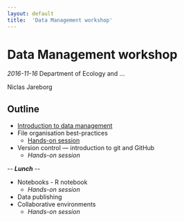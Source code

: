 ```yaml
---
layout: default
title:  'Data Management workshop'
---
```


# Data Management workshop
_2016-11-16_
Department of Ecology and ...

Niclas Jareborg

## Outline

- [Introduction to data management](slides/Data_Management_slides.html)
- File organisation best-practices
    - [Hands-on session](exercises/1-organization.md)
- Version control — introduction to git and GitHub
    - <em>Hands-on session</em>

<div class="centered">
-- <b><em>Lunch</em></b> --
</div>

- Notebooks - R notebook
    - <em>Hands-on session</em>
- Data publishing
- Collaborative environments
    - <em>Hands-on session</em>
